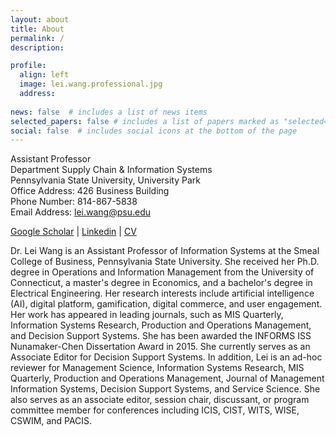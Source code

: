 ```yaml
---
layout: about
title: About
permalink: /
description: 

profile:
  align: left
  image: lei.wang.professional.jpg
  address: 
  
news: false  # includes a list of news items
selected_papers: false # includes a list of papers marked as "selected={true}"
social: false  # includes social icons at the bottom of the page
---
```


Assistant Professor<br>
Department Supply Chain & Information Systems<br>
Pennsylvania State University, University Park<br>
Office Address: 426 Business Building<br>
Phone Number: 814-867-5838<br>
Email Address: lei.wang@psu.edu<br>

 
[Google Scholar](https://scholar.google.com/citations?hl=en&user=wJNAAmIAAAAJ&view_op=list_works&sortby=pubdate)   |   [Linkedin](https://www.linkedin.com/in/lei-wang-88810a3a/)   |   [CV](/assets/files/lei.wang.cv.pdf) <be>

Dr. Lei Wang is an Assistant Professor of Information Systems at the Smeal College of Business, Pennsylvania State University. She received her Ph.D. degree in Operations and Information Management from the University of Connecticut, a master's degree in Economics, and a bachelor's degree in Electrical Engineering. Her research interests include artificial intelligence (AI), digital platform, gamification, digital commerce, and user engagement. Her work has appeared in leading journals, such as MIS Quarterly, Information Systems Research, Production and Operations Management, and Decision Support Systems. She has been awarded the INFORMS ISS Nunamaker-Chen Dissertation Award in 2015. She currently serves as an Associate Editor for Decision Support Systems. In addition, Lei is an ad-hoc reviewer for Management Science, Information Systems Research, MIS Quarterly, Production and Operations Management, Journal of Management Information Systems, Decision Support Systems, and Service Science. She also serves as an associate editor, session chair, discussant, or program committee member for conferences including ICIS, CIST, WITS, WISE, CSWIM, and PACIS.

